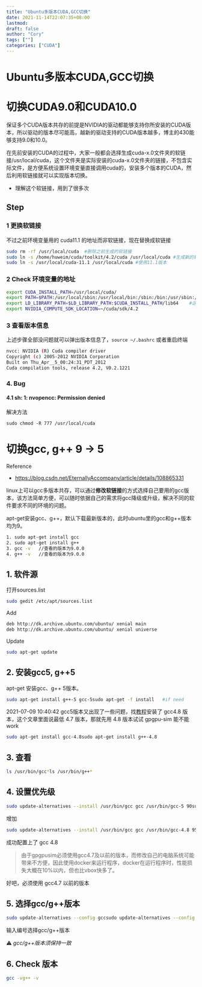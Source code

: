 ```yaml
---
title: "Ubuntu多版本CUDA,GCC切换"
date: 2021-11-14T22:07:35+08:00
lastmod: 
draft: false
author: "Cory"
tags: [""]
categories: ["CUDA"]
---
```


# Ubuntu多版本CUDA,GCC切换

# 切换CUDA9.0和CUDA10.0

保证多个CUDA版本共存的前提是NVIDIA的驱动都能够支持你所安装的CUDA版本，所以驱动的版本尽可能高，越新的驱动支持的CUDA版本越多，博主的430能够支持9.0和10.0。

在先前安装的CUDA的过程中，大家一般都会选择生成cuda-x.0文件夹的软链接/usr/local/cuda，这个文件夹是实际安装的cuda-x.0文件夹的链接，不包含实际文件，是方便系统设置环境变量直接调用cuda的，安装多个版本的CUDA，然后利用软链接就可以实现版本切换。

+ 理解这个软链接，用到了很多次

## Step

### 1 更换软链接

不过之前环境变量用的 cuda11.1 的地址而非软链接，现在替换成软链接

```bash
sudo rm -rf /usr/local/cuda  #删除之前生成的软链接
sudo ln -s /home/huweim/cuda/toolkit/4.2/cuda /usr/local/cuda #生成新的软链接
sudo ln -s /usr/local/cuda-11.1 /usr/local/cuda	#使用11.1版本
```

### 2 Check 环境变量的地址

```bash
export CUDA_INSTALL_PATH=/usr/local/cuda/
export PATH=$PATH:/usr/local/sbin:/usr/local/bin:/sbin:/bin:/usr/sbin:/usr/bin:$CUDA_INSTALL_PATH/bin:$MPI_ROOT/bin
export LD_LIBRARY_PATH=$LD_LIBRARY_PATH:$CUDA_INSTALL_PATH/lib64	#这个不用改
export NVIDIA_COMPUTE_SDK_LOCATION=~/cuda/sdk/4.2
```

### 3 查看版本信息

上述步骤全部没问题就可以弹出版本信息了，`source ~/.bashrc` 或者重启终端

```bash
nvcc: NVIDIA (R) Cuda compiler driver
Copyright (c) 2005-2012 NVIDIA Corporation
Built on Thu_Apr__5_00:24:31_PDT_2012
Cuda compilation tools, release 4.2, V0.2.1221
```

### 4. Bug

#### 4.1 sh: 1: nvopencc: Permission denied

解决方法

```shell
sudo chmod -R 777 /usr/local/cuda
```



# 切换gcc, g++ 9 -> 5

Reference

+ https://blog.csdn.net/EternallyAccompany/article/details/108865331

linux上可以gcc多版本共存，可以通过**修改软链接**的方式选择自己要用的gcc版本，该方法简单方便，可以随时依据自己的需求将gcc降级或升级，解决不同的软件要求不同的环境的问题。

apt-get安装gcc、g++，默认下载最新版本的，此时ubuntu里的gcc和g++版本均为9。

```bash
1. sudo apt-get install gcc
2. sudo apt-get install g++
3. gcc -v   //查看的版本为9.0.0
4. g++ -v   //查看的版本为9.0.0
```

## 1. 软件源

打开sources.list

```bash
sudo gedit /etc/apt/sources.list
```

Add

```bash
deb http://dk.archive.ubuntu.com/ubuntu/ xenial main
deb http://dk.archive.ubuntu.com/ubuntu/ xenial universe
```

Update

```bash
sudo apt-get update
```

## 2. 安装gcc5, g++5

apt-get 安装gcc、g++ 5版本。

```bash
sudo apt-get install g++-5 gcc-5sudo apt-get -f install   #if need 
```

2021-07-09 10:40:42 gcc5版本又出现了一些问题，找[教程](https://blog.csdn.net/qq_42566274/article/details/106399531)安装了 gcc4.8 版本，这个文章里面说最低 4.7 版本，那就先用 4.8 版本试试 gpgpu-sim 能不能 work

```bash
sudo apt-get install gcc-4.8sudo apt-get install g++-4.8
```



## 3. 查看

```bash
ls /usr/bin/gcc*ls /usr/bin/g++*
```

## 4. 设置优先级

```bash
sudo update-alternatives --install /usr/bin/gcc gcc /usr/bin/gcc-5 90sudo update-alternatives --install /usr/bin/gcc gcc /usr/bin/gcc-9 80sudo update-alternatives --install /usr/bin/g++ g++ /usr/bin/g++-5 90sudo update-alternatives --install /usr/bin/g++ g++ /usr/bin/g++-9 80
```

增加

```bash
sudo update-alternatives --install /usr/bin/gcc gcc /usr/bin/gcc-4.8 95sudo update-alternatives --install /usr/bin/g++ g++ /usr/bin/g++-4.8 95
```

成功配置上了 gcc 4.8

> 由于gpgpusim必须使用gcc4.7及以前的版本，而修改自己的电脑系统可能带来不方便，因此使用docker来运行程序，docker在运行程序时，性能损失大概在10%以内，但也比vbox快多了。

好吧，必须使用 gcc4.7 以前的版本

## 5. 选择gcc/g++版本

```bash
sudo update-alternatives --config gccsudo update-alternatives --config g++
```

输入编号选择gcc/g++版本

:warning: *gcc/g++版本须保持一致*

## 6. Check 版本

```bash
gcc -vg++ -v
```

